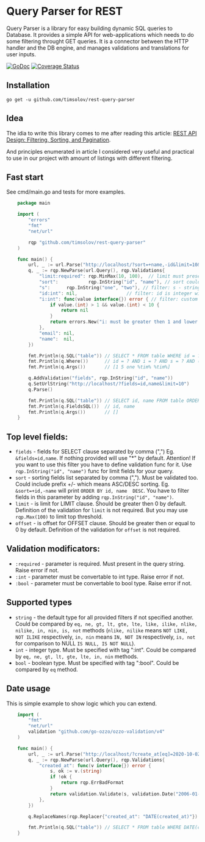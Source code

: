 # Query Parser for REST
Query Parser is a library for easy building dynamic SQL queries to Database. It provides a simple API for web-applications which needs to do some filtering throught GET queries. It is a connector between the HTTP handler and the DB engine, and manages validations and translations for user inputs.

[![GoDoc](https://godoc.org/github.com/timsolov/rest-query-parser?status.png)](https://godoc.org/github.com/timsolov/rest-query-parser)
[![Coverage Status](https://coveralls.io/repos/github/timsolov/rest-query-parser/badge.svg?branch=master)](https://coveralls.io/github/timsolov/rest-query-parser?branch=master)

## Installation
    go get -u github.com/timsolov/rest-query-parser

## Idea

The idia to write this library comes to me after reading this article:
[REST API Design: Filtering, Sorting, and Pagination](https://www.moesif.com/blog/technical/api-design/REST-API-Design-Filtering-Sorting-and-Pagination/).

And principles enumerated in article I considered very useful and practical to use in our project with amount of listings with different filtering.

## Fast start
See cmd/main.go and tests for more examples.

```go
    package main

    import (
        "errors"
        "fmt"
        "net/url"

        rqp "github.com/timsolov/rest-query-parser"
    )

    func main() {
        url, _ := url.Parse("http://localhost/?sort=+name,-id&limit=10&id=1&i[eq]=5&s[eq]=one&email[like]=*tim*|name[like]=*tim*")
        q, _ := rqp.NewParse(url.Query(), rqp.Validations{
            "limit:required": rqp.MinMax(10, 100),  // limit must present in the Query part and must be between 10 and 100 (default: Min(1))
            "sort":           rqp.InString("id", "name"), // sort could be or not in the query but if it is present it must be equal to "in" or "name"
            "s":      rqp.InString("one", "two"), // filter: s - string and equal
            "id:int": nil,                  // filter: id is integer without additional validation
            "i:int": func(value interface{}) error { // filter: custom func for validating
                if value.(int) > 1 && value.(int) < 10 {
                    return nil
                }
                return errors.New("i: must be greater then 1 and lower then 10")
            },
            "email": nil,
            "name":  nil,
        })

        fmt.Println(q.SQL("table")) // SELECT * FROM table WHERE id = ? AND i = ? AND s = ? AND (email LIKE ? OR name LIKE ?) ORDER BY name, id DESC LIMIT 10
        fmt.Println(q.Where())      // id = ? AND i = ? AND s = ? AND (email LIKE ? OR name LIKE ?)
        fmt.Println(q.Args())       // [1 5 one %tim% %tim%]

        q.AddValidation("fields", rqp.InString("id", "name"))
        q.SetUrlString("http://localhost/?fields=id,name&limit=10")
        q.Parse()

        fmt.Println(q.SQL("table")) // SELECT id, name FROM table ORDER BY id LIMIT 10
        fmt.Println(q.FieldsSQL())  // id, name
        fmt.Println(q.Args())       // []
    }
```

## Top level fields:
* `fields` - fields for SELECT clause separated by comma (",") Eg. `&fields=id,name`. If nothing provided will use "\*" by default. Attention! If you want to use this filter you have to define validation func for it. Use `rqp.InString("id", "name")` func for limit fields for your query.
* `sort` - sorting fields list separated by comma (","). Must be validated too. Could include prefix +/- which means ASC/DESC sorting. Eg. `&sort=+id,-name` will print `ORDER BY id, name  DESC`. You have to filter fields in this parameter by adding `rqp.InString("id", "name")`.
* `limit` - is limit for LIMIT clause. Should be greater then 0 by default. Definition of the validation for `limit` is not required. But you may use `rqp.Max(100)` to limit top threshold.
* `offset` - is offset for OFFSET clause. Should be greater then or equal to 0 by default. Definition of the validation for `offset` is not required.

## Validation modificators:
* `:required` - parameter is required. Must present in the query string. Raise error if not.
* `:int` - parameter must be convertable to int type. Raise error if not.
* `:bool` - parameter must be convertable to bool type. Raise error if not.

## Supported types
- `string` - the default type for all provided filters if not specified another. Could be compared by `eq, ne, gt, lt, gte, lte, like, ilike, nlike, nilike, in, nin, is, not` methods (`nlike, nilike` means `NOT LIKE, NOT ILIKE` respectively, `in, nin` means `IN, NOT IN` respectively, `is, not` for comparison to NULL `IS NULL, IS NOT NULL`).
- `int` - integer type. Must be specified with tag ":int". Could be compared by `eq, ne, gt, lt, gte, lte, in, nin` methods.
- `bool` - boolean type. Must be specified with tag ":bool". Could be compared by `eq` method.

## Date usage
This is simple example to show logic which you can extend.

```go
    import (
        "fmt"
        "net/url"
        validation "github.com/go-ozzo/ozzo-validation/v4"
    )

    func main() {
        url, _ := url.Parse("http://localhost/?create_at[eq]=2020-10-02")
        q, _ := rqp.NewParse(url.Query(), rqp.Validations{
            "created_at": func(v interface{}) error {
                s, ok := v.(string)
                if !ok {
                    return rqp.ErrBadFormat
                }
                return validation.Validate(s, validation.Date("2006-01-02"))
            },
        })

        q.ReplaceNames(rqp.Replacer{"created_at": "DATE(created_at)"})

        fmt.Println(q.SQL("table")) // SELECT * FROM table WHERE DATE(created_at) = ?
    }
```